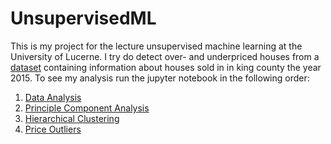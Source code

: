 # UnsupervisedML

This is my project for the lecture unsupervised machine learning at the University of Lucerne. 
I try do detect over- and underpriced houses from a [dataset](https://www.kaggle.com/harlfoxem/housesalesprediction) containing information about houses sold in in king county the year 2015.
To see my analysis run the jupyter notebook in the following order:

1. [Data Analysis]()
2. [Principle Component Analysis]()
3. [Hierarchical Clustering]()
4. [Price Outliers]()


